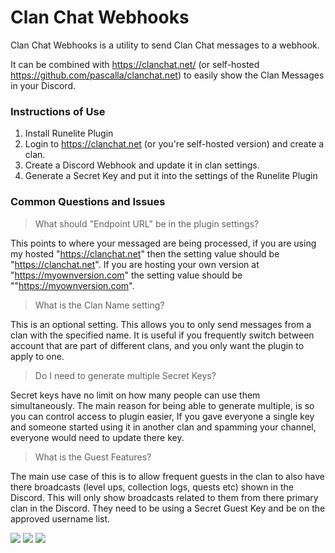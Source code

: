 # Clan Chat Webhooks
Clan Chat Webhooks is a utility to send Clan Chat messages to a webhook.

It can be combined with https://clanchat.net/ (or self-hosted https://github.com/pascalla/clanchat.net) to easily show the Clan Messages in your Discord.

### Instructions of Use

1. Install Runelite Plugin
2. Login to https://clanchat.net (or you're self-hosted version) and create a clan.
3. Create a Discord Webhook and update it in clan settings.
4. Generate a Secret Key and put it into the settings of the Runelite Plugin

### Common Questions and Issues

> What should "Endpoint URL" be in the plugin settings?

This points to where your messaged are being processed, if you are using my hosted "https://clanchat.net" then the setting value should be  "https://clanchat.net". If you are hosting your own version at "https://myownversion.com" the setting value should be ""https://myownversion.com".

> What is the Clan Name setting?

This is an optional setting. This allows you to only send messages from a clan with the specified name. It is useful if you frequently switch between account that are part of different clans, and you only want the plugin to apply to one.

> Do I need to generate multiple Secret Keys?

Secret keys have no limit on how many people can use them simultaneously. The main reason for being able to generate multiple, is so you can control access to plugin easier, If you gave everyone a single key and someone started using it in another clan and spamming your channel, everyone would need to update there key.

> What is the Guest Features?

The main use case of this is to allow frequent guests in the clan to also have there broadcasts (level ups, collection logs, quests etc) shown in the Discord. This will only show broadcasts related to them from there primary clan in the Discord. They need to be using a Secret Guest Key and be on the approved username list.

![](https://i.imgur.com/ZbCScxc.png)
![](https://i.imgur.com/XOPMxNt.png)
![](https://i.imgur.com/u6UQjIY.png)

